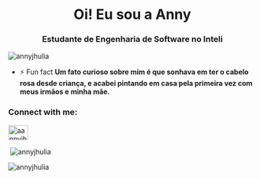 <h1 align="center">Oi! Eu sou a Anny</h1>
<h3 align="center">Estudante de Engenharia de Software no Inteli</h3>

<p align="left"> <img src="https://komarev.com/ghpvc/?username=annyjhulia&label=Profile%20views&color=0e75b6&style=flat" alt="annyjhulia" /> </p>

- ⚡ Fun fact **Um fato curioso sobre mim é que sonhava em ter o cabelo rosa desde criança, e acabei pintando em casa pela primeira vez com meus irmãos e minha mãe.**

<h3 align="left">Connect with me:</h3>
<p align="left">
<a href="https://instagram.com/aannyjhulia" target="blank"><img align="center" src="https://raw.githubusercontent.com/rahuldkjain/github-profile-readme-generator/master/src/images/icons/Social/instagram.svg" alt="aannyjhulia" height="30" width="40" /></a>
</p>

<p>&nbsp;<img align="center" src="https://github-readme-stats.vercel.app/api?username=annyjhulia&show_icons=true&locale=en" alt="annyjhulia" /></p>

<p><img align="center" src="https://github-readme-streak-stats.herokuapp.com/?user=annyjhulia&" alt="annyjhulia" /></p>

<!--
**annyjhulia/annyjhulia** is a ✨ _special_ ✨ repository because its `README.md` (this file) appears on your GitHub profile.

Here are some ideas to get you started:

- 🔭 I’m currently working on ...
- 🌱 I’m currently learning ...
- 👯 I’m looking to collaborate on ...
- 🤔 I’m looking for help with ...
- 💬 Ask me about ...
- 📫 How to reach me: ...
- 😄 Pronouns: ...
- ⚡ Fun fact: ...
-->
